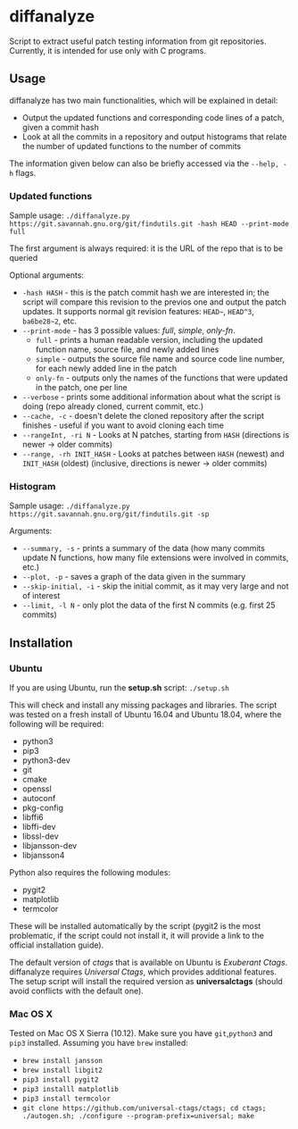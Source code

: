 # diffanalyze
Script to extract useful patch testing information from git repositories. Currently, it is intended for use only with C programs.

## Usage
diffanalyze has two main functionalities, which will be explained in detail:
- Output the updated functions and corresponding code lines of a patch, given a commit hash
- Look at all the commits in a repository and output histograms that relate the number of updated functions to the number of commits

The information given below can also be briefly accessed via the `--help, -h` flags.

### Updated functions
Sample usage:
`./diffanalyze.py https://git.savannah.gnu.org/git/findutils.git -hash HEAD --print-mode full`

The first argument is always required: it is the URL of the repo that is to be queried

Optional arguments:
- `-hash HASH` - this is the patch commit hash we are interested in; the script will compare this revision to the previos one and output the patch updates. It supports normal git revision features: `HEAD~`, `HEAD^3`, `ba6be28~2`, etc.
- `--print-mode` - has 3 possible values: *full*, *simple*, *only-fn*.
    - `full` - prints a human readable version, including the updated function name, source file, and newly added lines
    - `simple` - outputs the source file name and source code line number, for each newly added line in the patch
    - `only-fn` - outputs only the names of the functions that were updated in the patch, one per line
- `--verbose` - prints some additional information about what the script is doing (repo already cloned, current commit, etc.)
- `--cache, -c` - doesn't delete the cloned repository after the script finishes - useful if you want to avoid cloning each time
- `--rangeInt, -ri N` - Looks at N patches, starting from `HASH` (directions is newer -> older commits)
- `--range, -rh INIT_HASH` - Looks at patches between `HASH` (newest) and `INIT_HASH` (oldest) (inclusive, directions is newer -> older commits)

### Histogram
Sample usage:
`./diffanalyze.py https://git.savannah.gnu.org/git/findutils.git -sp`

Arguments:
- `--summary, -s` - prints a summary of the data (how many commits update N functions, how many file extensions were involved in commits, etc.)
- `--plot, -p` - saves a graph of the data given in the summary
- `--skip-initial, -i` - skip the initial commit, as it may very large and not of interest
- `--limit, -l N` - only plot the data of the first N commits (e.g. first 25 commits)


## Installation
### Ubuntu
If you are using Ubuntu, run the **setup.sh** script:
    `./setup.sh`

This will check and install any missing packages and libraries. The script was tested on a fresh install of Ubuntu 16.04 and Ubuntu 18.04, where the following will be required:

- python3
- pip3
- python3-dev
- git
- cmake
- openssl
- autoconf
- pkg-config
- libffi6 
- libffi-dev
- libssl-dev
- libjansson-dev
- libjansson4

Python also requires the following modules:
- pygit2
- matplotlib
- termcolor

These will be installed automatically by the script (pygit2 is the most problematic, if the script could not install it, it will provide a link to the official installation guide).

The default version of *ctags* that is available on Ubuntu is *Exuberant Ctags*. diffanalyze requires *Universal Ctags*, which provides additional features. The setup script will install the required version as **universalctags** (should avoid conflicts with the default one).

### Mac OS X
Tested on Mac OS X Sierra (10.12).
Make sure you have `git`,`python3` and `pip3` installed.
Assuming you have `brew` installed:
- `brew install jansson`
- `brew install libgit2`
- `pip3 install pygit2`
- `pip3 installl matplotlib`
- `pip3 install termcolor`
- `git clone https://github.com/universal-ctags/ctags; cd ctags; ./autogen.sh; ./configure --program-prefix=universal; make`